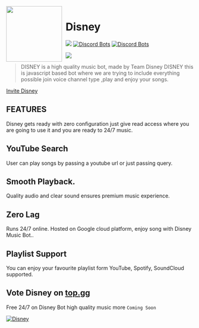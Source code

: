 <img width="150" height="150" align="left" style="float: left; margin: 0 10px 0 0;" img src="https://media.discordapp.net/attachments/852540308087635968/865267186788859944/20210714_195042.png">  

# Disney

[![](https://img.shields.io/badge/discord.js-v12.0.0--dev-blue.svg?logo=npm)](https://github.com/discordjs)
[![Discord Bots](https://top.gg/api/widget/status/826795830111109153.svg)](https://top.gg/bot/826795830111109153)
<a href="https://top.gg/bot/826795830111109153">
  [![Discord Bots](https://top.gg/api/widget/upvotes/826795830111109153.svg)](https://top.gg/bot/826795830111109153)

![](https://discord.c99.nl/widget/theme-2/779985841090330624.png)

>  DISNEY  is a  high quality music bot, made by Team Disney DISNEY this is javascript based bot where we are trying to include everything possible join voice channel type  ,play and enjoy your songs.

[Invite Disney](https://discord.com/oauth2/authorize?client_id=826795830111109153&permissions=37080128&scope=bot)

## FEATURES
Disney gets ready with zero configuration just give read access where you are going to use it and you are ready to 24/7 music.

## YouTube Search
User can play songs by passing a youtube url or just passing query.

## Smooth Playback.
Quality audio and clear sound ensures premium music experience.
## Zero Lag
Runs 24/7 online. Hosted on Google cloud platform, enjoy song with Disney Music Bot..

## Playlist Support
You can enjoy your favourite playlist form YouTube, Spotify, SoundCloud supported.


## Vote Disney on [top.gg](https://top.gg/bot/826795830111109153)

Free 24/7 on Disney Bot high quality music more `Coming Soon`

<a href="https://top.gg/bot/826795830111109153">
  <img src="https://top.gg/api/widget/826795830111109153.svg" alt="Disney" />
  </a>
